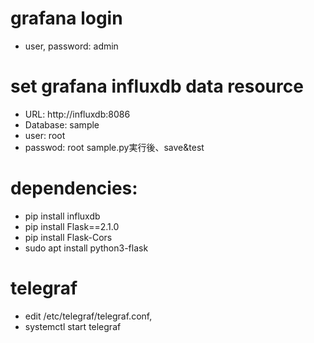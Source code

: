 # grafana login
- user, password: admin

# set grafana influxdb data resource
- URL: http://influxdb:8086
- Database: sample
- user: root
- passwod: root
sample.py実行後、save&test

# dependencies:
- pip install influxdb
- pip install Flask==2.1.0
- pip install Flask-Cors
- sudo apt install python3-flask


# telegraf
- edit /etc/telegraf/telegraf.conf,
- systemctl start telegraf
